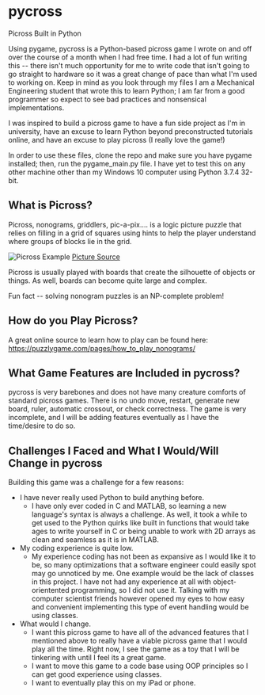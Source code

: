 # pycross
Picross Built in Python

Using pygame, pycross is a Python-based picross game I wrote on and off over the course of a month when I had free time. I had a lot of fun writing this -- there isn't much opportunity for me to write code that isn't going to go straight to hardware so it was a great change of pace than what I'm used to working on.
Keep in mind as you look through my files I am a Mechanical Engineering student that wrote this to learn Python; I am far from a good programmer so expect to see bad practices and nonsensical implementations.

I was inspired to build a picross game to have a fun side project as I'm in university, have an excuse to learn Python beyond preconstructed tutorials online, and have an excuse to play picross (I really love the game!)

In order to use these files, clone the repo and make sure you have pygame installed; then, run the pygame_main.py file. 
I have yet to test this on any other machine other than my Windows 10 computer using Python 3.7.4 32-bit.

## What is Picross?
Picross, nonograms, griddlers, pic-a-pix.... is a logic picture puzzle that relies on filling in a grid of squares using hints to help the player understand where groups of blocks lie in the grid.

![Picross Example](https://coolbutuseless.github.io/img/nonogram/example-solved.png)
[Picture Source](https://coolbutuseless.github.io/2018/09/28/writing-a-nonogram-solver-in-r/)

Picross is usually played with boards that create the silhouette of objects or things. As well, boards can become quite large and complex.

Fun fact -- solving nonogram puzzles is an NP-complete problem!

## How do you Play Picross?
A great online source to learn how to play can be found here: https://puzzlygame.com/pages/how_to_play_nonograms/

## What Game Features are Included in pycross?
pycross is very barebones and does not have many creature comforts of standard picross games. There is no undo move, restart, generate new board, ruler, automatic crossout, or check correctness. The game is very incomplete, and I will be adding features eventually as I have the time/desire to do so.

## Challenges I Faced and What I Would/Will Change in pycross
Building this game was a challenge for a few reasons: 

* I have never really used Python to build anything before.
  * I have only ever coded in C and MATLAB, so learning a new language's syntax is always a challenge. As well, it took a while to get used to the Python quirks like built in functions that would take ages to write yourself in C or being unable to work with 2D arrays as clean and seamless as it is in MATLAB.  
* My coding experience is quite low.
  * My experience coding has not been as expansive as I would like it to be, so many optimizations that a software engineer could easily spot may go unnoticed by me. One example would be the lack of classes in this project. I have not had any experience at all with object-orientented programming, so I did not use it. Talking with my computer scientist friends however opened my eyes to how easy and convenient implementing this type of event handling would be using classes.
* What would I change.
  * I want this picross game to have all of the advanced features that I mentioned above to really have a viable picross game that I would play all the time. Right now, I see the game as a toy that I will be tinkering with until I feel its a great game.
  * I want to move this game to a code base using OOP principles so I can get good experience using classes.
  * I want to eventually play this on my iPad or phone.
  
